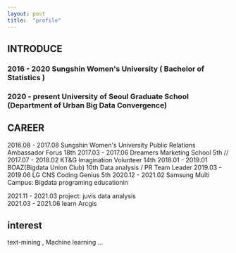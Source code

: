 ```yaml
---
layout: post
title:  "profile"
---
```



## INTRODUCE
### 2016 - 2020      Sungshin Women's University ( Bachelor of Statistics )  
### 2020 - present   University of Seoul Graduate School (Department of Urban Big Data Convergence) 


## CAREER

2016.08 - 2017.08   Sungshin Women's University Public Relations Ambassador Forus 18th 
2017.03 - 2017.06   Dreamers Marketing School 5th //
2017.07 - 2018.02   KT&G Imagination Volunteer 14th
2018.01 - 2019.01   BOAZ(Bigdata Union Club) 10th  Data analysis  / PR Team Leader
2019.03 - 2019.06   LG CNS Coding Genius 5th
2020.12 - 2021.02   Samsung Multi Campus: Bigdata programing educationin

2021.11 - 2021.03   project: juvis data analysis   
2021.03 - 2021.06   learn Arcgis
  
  
## interest
text-mining , Machine learning ...



